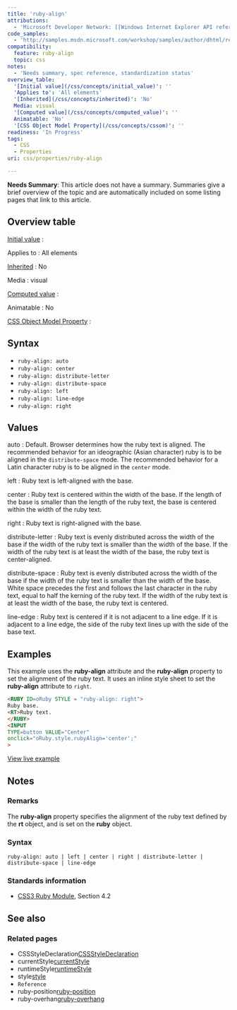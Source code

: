 ```yaml
---
title: 'ruby-align'
attributions:
  - 'Microsoft Developer Network: [[Windows Internet Explorer API reference](http://msdn.microsoft.com/en-us/library/ie/hh828809%28v=vs.85%29.aspx) Article]'
code_samples:
  - 'http://samples.msdn.microsoft.com/workshop/samples/author/dhtml/refs/rubyAlign.htm'
compatibility:
  feature: ruby-align
  topic: css
notes:
  - 'Needs summary, spec reference, standardization status'
overview_table:
  '[Initial value](/css/concepts/initial_value)': ''
  'Applies to': 'All elements'
  '[Inherited](/css/concepts/inherited)': 'No'
  Media: visual
  '[Computed value](/css/concepts/computed_value)': ''
  Animatable: 'No'
  '[CSS Object Model Property](/css/concepts/cssom)': ''
readiness: 'In Progress'
tags:
  - CSS
  - Properties
uri: css/properties/ruby-align

---
```

**Needs Summary**: This article does not have a summary. Summaries give a brief overview of the topic and are automatically included on some listing pages that link to this article.

## Overview table

[Initial value](/css/concepts/initial_value)
:

Applies to
:   All elements

[Inherited](/css/concepts/inherited)
:   No

Media
:   visual

[Computed value](/css/concepts/computed_value)
:

Animatable
:   No

[CSS Object Model Property](/css/concepts/cssom)
:

## Syntax

-   `ruby-align: auto`
-   `ruby-align: center`
-   `ruby-align: distribute-letter`
-   `ruby-align: distribute-space`
-   `ruby-align: left`
-   `ruby-align: line-edge`
-   `ruby-align: right`

## Values

auto
:   Default. Browser determines how the ruby text is aligned. The recommended behavior for an ideographic (Asian character) ruby is to be aligned in the `distribute-space` mode. The recommended behavior for a Latin character ruby is to be aligned in the `center` mode.

left
:   Ruby text is left-aligned with the base.

center
:   Ruby text is centered within the width of the base. If the length of the base is smaller than the length of the ruby text, the base is centered within the width of the ruby text.

right
:   Ruby text is right-aligned with the base.

distribute-letter
:   Ruby text is evenly distributed across the width of the base if the width of the ruby text is smaller than the width of the base. If the width of the ruby text is at least the width of the base, the ruby text is center-aligned.

distribute-space
:   Ruby text is evenly distributed across the width of the base if the width of the ruby text is smaller than the width of the base. White space precedes the first and follows the last character in the ruby text, equal to half the kerning of the ruby text. If the width of the ruby text is at least the width of the base, the ruby text is centered.

line-edge
:   Ruby text is centered if it is not adjacent to a line edge. If it is adjacent to a line edge, the side of the ruby text lines up with the side of the base text.

## Examples

This example uses the **ruby-align** attribute and the **ruby-align** property to set the alignment of the ruby text. It uses an inline style sheet to set the **ruby-align** attribute to `right`.

``` html
<RUBY ID=oRuby STYLE = "ruby-align: right">
Ruby base.
<RT>Ruby text.
</RUBY>
<INPUT
TYPE=button VALUE="Center"
onclick="oRuby.style.rubyAlign='center';"
>
```

[View live example](http://samples.msdn.microsoft.com/workshop/samples/author/dhtml/refs/rubyAlign.htm)

## Notes

### Remarks

The **ruby-align** property specifies the alignment of the ruby text defined by the **rt** object, and is set on the **ruby** object.

### Syntax

`ruby-align: auto | left | center | right | distribute-letter | distribute-space | line-edge`

### Standards information

-   [CSS3 Ruby Module](http://go.microsoft.com/fwlink/p/?linkid=203763), Section 4.2

## See also

### Related pages

-   CSSStyleDeclaration[CSSStyleDeclaration](/css/cssom/CSSStyleDeclaration/CSSStyleDeclaration)
-   currentStyle[currentStyle](/css/cssom/currentStyle)
-   runtimeStyle[runtimeStyle](/css/cssom/runtimeStyle)
-   style[style](/css/cssom/style)
-   `Reference`
-   ruby-position[ruby-position](/css/properties/ruby-position)
-   ruby-overhang[ruby-overhang](/css/properties/ruby-overhang)

